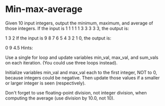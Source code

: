 # Min-max-average
Given 10 input integers, output the minimum, maximum, and average of those integers. If the input is 1 1 1 1 1 3 3 3 3 3, the output is:

1 3 2
If the input is 9 8 7 6 5 4 3 2 1 0, the output is:

0 9 4.5
Hints:

Use a single for loop and update variables min_val, max_val, and sum_vals on each iteration. (You could use three loops instead).

Initialize variables min_val and max_val each to the first integer, NOT to 0, because integers could be negative. Then update those values if a smaller or larger integer is seen (respectively).

Don't forget to use floating-point division, not integer division, when computing the average (use division by 10.0, not 10).
